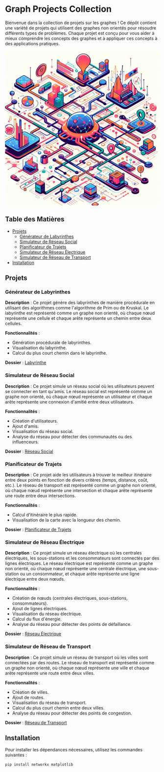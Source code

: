 # Graph Projects Collection

Bienvenue dans la collection de projets sur les graphes ! Ce dépôt contient une variété de projets qui utilisent des graphes non orientés pour résoudre différents types de problèmes. Chaque projet est conçu pour vous aider à mieux comprendre les concepts des graphes et à appliquer ces concepts à des applications pratiques.

<img src="/images/cover.jpg">

## Table des Matières

- [Projets](#projets)
  - [Générateur de Labyrinthes](#générateur-de-labyrinthes)
  - [Simulateur de Réseau Social](#simulateur-de-réseau-social)
  - [Planificateur de Trajets](#planificateur-de-trajets)
  - [Simulateur de Réseau Électrique](#simulateur-de-réseau-électrique)
  - [Simulateur de Réseau de Transport](#simulateur-de-réseau-de-transport)
- [Installation](#installation)

## Projets

### Générateur de Labyrinthes

**Description** : Ce projet génère des labyrinthes de manière procédurale en utilisant des algorithmes comme l'algorithme de Prim ou de Kruskal. Le labyrinthe est représenté comme un graphe non orienté, où chaque nœud représente une cellule et chaque arête représente un chemin entre deux cellules.

**Fonctionnalités** :
- Génération procédurale de labyrinthes.
- Visualisation du labyrinthe.
- Calcul du plus court chemin dans le labyrinthe.

**Dossier** : [Labyrinthe](./labyrinthe)

### Simulateur de Réseau Social

**Description** : Ce projet simule un réseau social où les utilisateurs peuvent se connecter en tant qu'amis. Le réseau social est représenté comme un graphe non orienté, où chaque nœud représente un utilisateur et chaque arête représente une connexion d'amitié entre deux utilisateurs.

**Fonctionnalités** :
- Création d'utilisateurs.
- Ajout d'amis.
- Visualisation du réseau social.
- Analyse du réseau pour détecter des communautés ou des influenceurs.

**Dossier** : [Réseau Social](./reseau_social)

### Planificateur de Trajets

**Description** : Ce projet aide les utilisateurs à trouver le meilleur itinéraire entre deux points en fonction de divers critères (temps, distance, coût, etc.). Le réseau de transport est représenté comme un graphe non orienté, où chaque nœud représente une intersection et chaque arête représente une route entre deux intersections.

**Fonctionnalités** :
- Calcul d'itinéraire le plus rapide.
- Visualisation de la carte avec la longueur des chemin.

**Dossier** : [Planificateur de Trajets](./planificateur_trajets)

### Simulateur de Réseau Électrique

**Description** : Ce projet simule un réseau électrique où les centrales électriques, les sous-stations et les consommateurs sont connectés par des lignes électriques. Le réseau électrique est représenté comme un graphe non orienté, où chaque nœud représente une centrale électrique, une sous-station ou un consommateur, et chaque arête représente une ligne électrique entre deux nœuds.

**Fonctionnalités** :
- Création de nœuds (centrales électriques, sous-stations, consommateurs).
- Ajout de lignes électriques.
- Visualisation du réseau électrique.
- Calcul du flux d'énergie.
- Analyse du réseau pour détecter des points de défaillance.

**Dossier** : [Réseau Électrique](./reseau_electrique)

### Simulateur de Réseau de Transport

**Description** : Ce projet simule un réseau de transport où les villes sont connectées par des routes. Le réseau de transport est représenté comme un graphe non orienté, où chaque nœud représente une ville et chaque arête représente une route entre deux villes.

**Fonctionnalités** :
- Création de villes.
- Ajout de routes.
- Visualisation du réseau de transport.
- Calcul du plus court chemin entre deux villes.
- Analyse du réseau pour détecter des points de congestion.

**Dossier** : [Réseau de Transport](./reseau_transport)

## Installation

Pour installer les dépendances nécessaires, utilisez les commandes suivantes :

```bash
pip install networkx matplotlib
